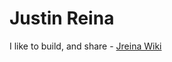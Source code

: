 # Justin Reina

I like to build, and share - [Jreina Wiki](https://github.com/justinmreina/.github/wiki)

